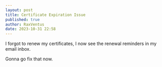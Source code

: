 ```yaml
---
layout: post
title: Certificate Expiration Issue
published: true
author: RaxVentus
date: 2023-10-31 22:58
---
```


I forgot to renew my certificates, I now see the renewal reminders in my email inbox. 

Gonna go fix that now.

